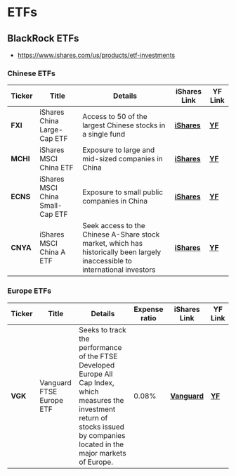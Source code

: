 # ETFs

## BlackRock ETFs
- https://www.ishares.com/us/products/etf-investments

### Chinese ETFs
Ticker | Title | Details | iShares Link | YF Link
--- | --- | --- | --- | --- |
| **FXI** | iShares China Large-Cap ETF  | Access to 50 of the largest Chinese stocks in a single fund | **[iShares](https://www.ishares.com/us/products/239536/ishares-china-largecap-etf)** | **[YF](https://finance.yahoo.com/quote/FXI)** |
| **MCHI** | iShares MSCI China ETF | Exposure to large and mid-sized companies in China| **[iShares](https://www.ishares.com/us/products/239619/ishares-msci-china-etf)** | **[YF](https://finance.yahoo.com/quote/MCHI)** |
| **ECNS** | iShares MSCI China Small-Cap ETF  | Exposure to small public companies in China | **[iShares](https://www.ishares.com/us/products/239620/ishares-msci-china-smallcap-etf)** | **[YF](https://finance.yahoo.com/quote/ECNS)** |
| **CNYA** | iShares MSCI China A ETF | Seek access to the Chinese A-Share stock market, which has historically been largely inaccessible to international investors | **[iShares](https://www.ishares.com/us/products/273318/ishares-msci-china-a-etf)** | **[YF](https://finance.yahoo.com/quote/CNYA)** |

### Europe ETFs
Ticker | Title | Details | Expense ratio | iShares Link | YF Link
--- | --- | --- | --- | --- | --- |
| **VGK** | Vanguard FTSE Europe ETF  | Seeks to track the performance of the FTSE Developed Europe All Cap Index, which measures the investment return of stocks issued by companies located in the major markets of Europe. | 0.08% | **[Vanguard](https://investor.vanguard.com/etf/profile/VGK)** | **[YF](https://finance.yahoo.com/quote/VGK)** |
